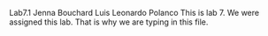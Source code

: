 Lab7.1
Jenna Bouchard
Luis Leonardo Polanco
This is lab 7.
We were assigned this lab.
That is why we are typing in this file.
